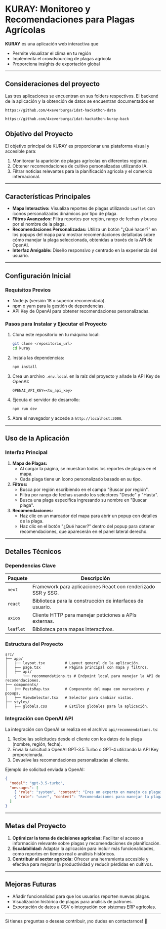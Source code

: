 
# KURAY: Monitoreo y Recomendaciones para Plagas Agrícolas

**KURAY** es una aplicación web interactiva que  
- Permite visualizar el clima en tu región
- Implementa el crowdsourcing de plagas agrícola
- Proporciona insights de exportación global

---

## Consideraciones del proyecto
Las tres aplicaciones se encuentran en sus folders respectivos. 
El backend de la aplicación y la obtención de datos se encuentran documentados en

```https://github.com/4xeverburga/idat-hackathon-data```

```https://github.com/4xeverburga/idat-hackathon-kuray-back```


## **Objetivo del Proyecto**
El objetivo principal de KURAY es proporcionar una plataforma visual y accesible para:
1. Monitorear la aparición de plagas agrícolas en diferentes regiones.
2. Obtener recomendaciones de cultivo personalizadas utilizando IA.
3. Filtrar noticias relevantes para la planificación agrícola y el comercio internacional.

---

## **Características Principales**
- **Mapa Interactivo:** Visualiza reportes de plagas utilizando `Leaflet` con íconos personalizados dinámicos por tipo de plaga.
- **Filtros Avanzados:** Filtra reportes por región, rango de fechas y busca por el nombre de la plaga.
- **Recomendaciones Personalizadas:** Utiliza un botón "¿Qué hacer?" en los popups del mapa para mostrar recomendaciones detalladas sobre cómo manejar la plaga seleccionada, obtenidas a través de la API de OpenAI.
- **Interfaz Amigable:** Diseño responsivo y centrado en la experiencia del usuario.

---

## **Configuración Inicial**

### **Requisitos Previos**
- Node.js (versión 18 o superior recomendada).
- npm o yarn para la gestión de dependencias.
- API Key de OpenAI para obtener recomendaciones personalizadas.

### **Pasos para Instalar y Ejecutar el Proyecto**
1. Clona este repositorio en tu máquina local:
   ```bash
   git clone <repositorio_url>
   cd kuray
   ```
2. Instala las dependencias:
   ```bash
   npm install
   ```
3. Crea un archivo `.env.local` en la raíz del proyecto y añade la API Key de OpenAI:
   ```plaintext
   OPENAI_API_KEY=<tu_api_key>
   ```
4. Ejecuta el servidor de desarrollo:
   ```bash
   npm run dev
   ```
5. Abre el navegador y accede a `http://localhost:3000`.

---

## **Uso de la Aplicación**

### **Interfaz Principal**
1. **Mapa de Plagas:**
   - Al cargar la página, se muestran todos los reportes de plagas en el mapa.
   - Cada plaga tiene un ícono personalizado basado en su tipo.
2. **Filtros:**
   - Busca por región escribiendo en el campo "Buscar por región".
   - Filtra por rango de fechas usando los selectores "Desde" y "Hasta".
   - Busca una plaga específica ingresando su nombre en "Buscar plaga".
3. **Recomendaciones:**
   - Haz clic en un marcador del mapa para abrir un popup con detalles de la plaga.
   - Haz clic en el botón "¿Qué hacer?" dentro del popup para obtener recomendaciones, que aparecerán en el panel lateral derecho.

---

## **Detalles Técnicos**

### **Dependencias Clave**
| Paquete       | Descripción                                                  |
|---------------|--------------------------------------------------------------|
| `next`        | Framework para aplicaciones React con renderizado SSR y SSG. |
| `react`       | Biblioteca para la construcción de interfaces de usuario.    |
| `axios`       | Cliente HTTP para manejar peticiones a APIs externas.        |
| `leaflet`     | Biblioteca para mapas interactivos.                          |

### **Estructura del Proyecto**
```
src/
├── app/
│   ├── layout.tsx         # Layout general de la aplicación.
│   ├── page.tsx           # Página principal con mapa y filtros.
│   ├── api/
│       └── recommendations.ts # Endpoint local para manejar la API de recomendaciones.
├── components/
│   ├── PestsMap.tsx       # Componente del mapa con marcadores y popups.
│   ├── ViewSelector.tsx   # Selector para cambiar vistas.
├── styles/
│   ├── globals.css        # Estilos globales para la aplicación.
```

### **Integración con OpenAI API**
La integración con OpenAI se realiza en el archivo `api/recommendations.ts`:
1. Recibe las solicitudes desde el cliente con los datos de la plaga (nombre, región, fecha).
2. Envía la solicitud a OpenAI GPT-3.5 Turbo o GPT-4 utilizando la API Key proporcionada.
3. Devuelve las recomendaciones personalizadas al cliente.

Ejemplo de solicitud enviada a OpenAI:
```json
{
  "model": "gpt-3.5-turbo",
  "messages": [
    { "role": "system", "content": "Eres un experto en manejo de plagas agrícolas." },
    { "role": "user", "content": "Recomendaciones para manejar la plaga 'Araña roja' en la región 'Acolla', reportada el 2024-11-16." }
  ]
}
```

---

## **Metas del Proyecto**
1. **Optimizar la toma de decisiones agrícolas:** Facilitar el acceso a información relevante sobre plagas y recomendaciones de planificación.
2. **Escalabilidad:** Adaptar la aplicación para incluir más funcionalidades, como reportes en tiempo real o análisis históricos.
3. **Contribuir al sector agrícola:** Ofrecer una herramienta accesible y efectiva para mejorar la productividad y reducir pérdidas en cultivos.

---

## **Mejoras Futuras**
- Añadir funcionalidad para que los usuarios reporten nuevas plagas.
- Visualización histórica de plagas para análisis de patrones.
- Exportación de datos a CSV o integración con sistemas ERP agrícolas.


---

Si tienes preguntas o deseas contribuir, ¡no dudes en contactarnos! 🚀
